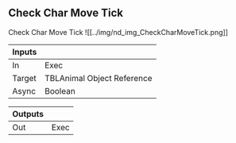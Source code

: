 ## Check Char Move Tick
Check Char Move Tick
![[../img/nd_img_CheckCharMoveTick.png]]

|Inputs||
|--|--|
| In | Exec |
| Target | TBLAnimal Object Reference |
| Async | Boolean |

|Outputs||
|--|--|
| Out | Exec |
